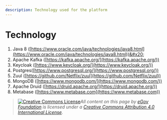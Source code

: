 ```yaml
---
description: Technology used for the platform
---
```


# Technology

1. Java 8 ([https://www.oracle.com/java/technologies/java8.html](https://www.oracle.com/java/technologies/java8.html))&#x20;
2. Apache Kafka ([https://kafka.apache.org/](https://kafka.apache.org/))
3. Keycloak ([https://www.keycloak.org/](https://www.keycloak.org/))
4. Postgres([https://www.postgresql.org/](https://www.postgresql.org/))
5. Zuul ([https://github.com/Netflix/zuul](https://github.com/Netflix/zuul))
6. MongoDB ([https://www.mongodb.com/](https://www.mongodb.com/))
7. Apache Druid ([https://druid.apache.org/](https://druid.apache.org/))
8. Metabase ([https://www.metabase.com](https://www.metabase.com))

> [![Creative Commons License](https://i.creativecommons.org/l/by/4.0/80x15.png)_​_](http://creativecommons.org/licenses/by/4.0/)_All content on this page by_ [_eGov Foundation_](https://egov.org.in/) _is licensed under a_ [_Creative Commons Attribution 4.0 International License_](http://creativecommons.org/licenses/by/4.0/)_._
